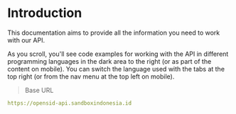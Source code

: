 # Introduction



This documentation aims to provide all the information you need to work with our API.
<aside>As you scroll, you'll see code examples for working with the API in different programming languages in the dark area to the right (or as part of the content on mobile).
You can switch the language used with the tabs at the top right (or from the nav menu at the top left on mobile).</aside>

> Base URL

```yaml
https://opensid-api.sandboxindonesia.id
```